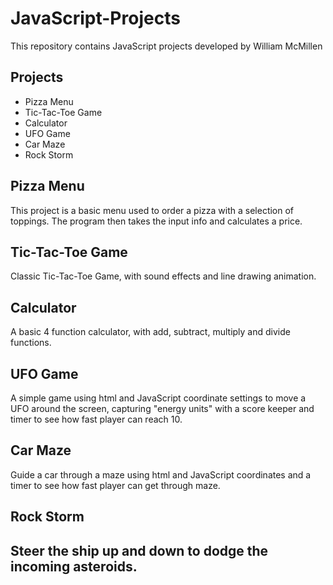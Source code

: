# JavaScript-Projects
This repository contains JavaScript projects developed by William McMillen

<h2>Projects</h2>
<ul>
    <li>Pizza Menu</li>
    <li>Tic-Tac-Toe Game</li>
    <li>Calculator</li>
    <li>UFO Game</li>
    <li>Car Maze</li>
    <li>Rock Storm</li>
</ul>

<h2>Pizza Menu</h2>
This project is a basic menu used to order a pizza with a selection of toppings.  The program then takes the input info and calculates a price.

<h2>Tic-Tac-Toe Game</h2>
Classic Tic-Tac-Toe Game, with sound effects and line drawing animation.

<h2>Calculator</h2>
A basic 4 function calculator, with add, subtract, multiply and divide functions.

<h2>UFO Game</h2>
A simple game using html and JavaScript coordinate settings to move a UFO around the screen, capturing "energy units" with a score keeper and timer to see how fast player can reach 10.

<h2>Car Maze</h2>
Guide a car through a maze using html and JavaScript coordinates and a timer to see how fast player can get through maze.

<h2>Rock Storm<h2>
Steer the ship up and down to dodge the incoming asteroids.
